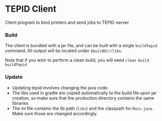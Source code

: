 # TEPID Client

Client program to bind printers and send jobs to TEPID-server

### Build

The client is bundled with a jar file, and can be built with a single `buildTepid` command.
All output will be located under `$buildDir/libs`.

Note that if you wish to perform a clean build, you will need `clean build buildTepid`

### Update

* Updating tepid involves changing the java code.
* The libs used in gradle are copied automatically to the build file upon jar creation, 
so make sure that the production directory contains the same libraries
* The ini file contains the lib path (`libs`) and the classpath for `Main.java`. 
Make sure those are changed accordingly.

